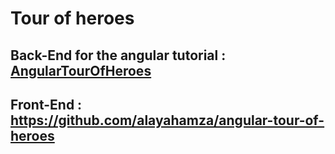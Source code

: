 # Tour of heroes

## Back-End for the angular tutorial : [AngularTourOfHeroes](https://angular.io/tutorial)

## Front-End : <https://github.com/alayahamza/angular-tour-of-heroes>

